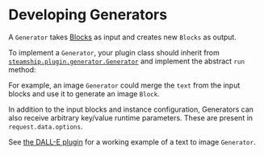 <a id="developinggenerators"></a>

# Developing Generators

A `Generator` takes [Blocks](../../data/blocks.md#blocks) as input and creates new `Blocks` as output.

To implement a `Generator`, your plugin class should inherit from [`steamship.plugin.generator.Generator`](../../api/steamship.plugin.md#steamship.plugin.generator.Generator)
and implement the abstract `run` method:

For example, an image `Generator` could merge the `text` from the input blocks and use it to generate an image `Block`.

In addition to the input blocks and instance configuration, Generators can also receive
arbitrary key/value runtime parameters.  These are present in `request.data.options`.

See [the DALL-E plugin](https://github.com/steamship-plugins/dall-e) for a working example of a text to image `Generator`.
